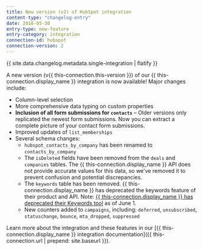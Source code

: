```yaml
---
title: New version (v2) of HubSpot integration
content-type: "changelog-entry"
date: 2018-05-30
entry-type: new-feature
entry-category: integration
connection-id: hubspot
connection-version: 2
---
```


{{ site.data.changelog.metadata.single-integration | flatify }}

A new version (v{{ this-connection.this-version }}) of our {{ this-connection.display_name }} integration is now available! Major changes include:

- Column-level selection 
- More comprehensive data typing on custom properties
- **Inclusion of all form submissions for `contacts`** – Older versions only replicated the newest form submissions. Now you can extract a complete picture of your contact form submissions.
- Improved updates of `list_memberships`
- Several schema changes:
	- `hubspot_contacts_by_company` has been renamed to `contacts_by_company`
	- The `isDeleted` fields have been removed from the `deals` and `companies` tables. The {{ this-connection.display_name }}  API does not provide accurate values for this data, so we've removed it to prevent confusion and potential discrepancies.
	- The `keywords` table has been removed. {{ this-connection.display_name }} has deprecated the keywords feature of their product and API. Note: [{{ this-connection.display_name }} has deprecated their Keywords tool](https://www.hubspot.com/product-updates/sunsetting-keywords-in-2018) as of June 1.
	- New counters added to `campaigns`, including: `deferred`, `unsubscribed`, `statuschange`, `bounce`, `mta_dropped`, `suppressed`

Learn more about the integration and these features in our [{{ this-connection.display_name }} integration documentation]({{ this-connection.url | prepend: site.baseurl }}).